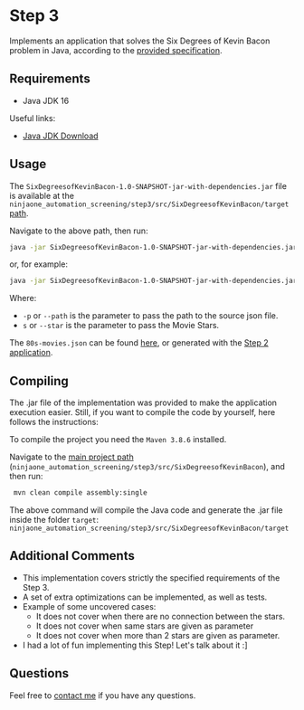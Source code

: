 # Step 3

Implements an application that solves the Six Degrees of Kevin Bacon problem in Java, according to the [provided specification](../step-three-six-degrees.feature).

## Requirements

- Java JDK 16

Useful links:
- [Java JDK Download](https://www.oracle.com/java/technologies/javase/jdk16-archive-downloads.html)

## Usage

The `SixDegreesofKevinBacon-1.0-SNAPSHOT-jar-with-dependencies.jar` file is available at the `ninjaone_automation_screening/step3/src/SixDegreesofKevinBacon/target` [path](../src/SixDegreesofKevinBacon/target).

Navigate to the above path, then run:


```bash
java -jar SixDegreesofKevinBacon-1.0-SNAPSHOT-jar-with-dependencies.jar -s "Tom Cruise" -p "C:\Path\to\json\80s-movies.json"
```

or, for example: 

```bash
java -jar SixDegreesofKevinBacon-1.0-SNAPSHOT-jar-with-dependencies.jar -s "Tom Cruise" -s "Sylvester Stallone" -p "C:\Path\to\json\80s-movies.json"
```

Where: 
- `-p` or `--path` is the parameter to pass the path to the source json file.
- `s` or `--star` is the parameter to pass the Movie Stars.

The `80s-movies.json` can be found [here](../../data/80s-movies.json), or generated with the [Step 2 application](../../step2).

## Compiling

The .jar file of the implementation was provided to make the application execution easier. Still, if you want to compile the code by yourself, here follows the instructions:

To compile the project you need the `Maven 3.8.6` installed.

Navigate to the [main project path](./SixDegreesofKevinBacon) (`ninjaone_automation_screening/step3/src/SixDegreesofKevinBacon`), and then run:

```bash
 mvn clean compile assembly:single
```

The above command will compile the Java code and generate the .jar file inside the folder `target`:
`ninjaone_automation_screening/step3/src/SixDegreesofKevinBacon/target`

## Additional Comments
- This implementation covers strictly the specified requirements of the Step 3.
- A set of extra optimizations can be implemented, as well as tests.
- Example of some uncovered cases:
  - It does not cover when there are no connection between the stars.
  - It does not cover when same stars are given as parameter
  - It does not cover when more than 2 stars are given as parameter.
- I had a lot of fun implementing this Step! Let's talk about it :]

## Questions
Feel free to [contact me](mailto:lualjsantos@gmail.com) if you have any questions.
